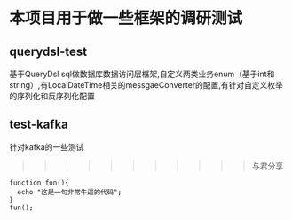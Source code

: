 # 本项目用于做一些框架的调研测试

## querydsl-test
基于QueryDsl sql做数据库数据访问层框架,自定义两类业务enum（基于int和string）,有LocalDateTime相关的messgaeConverter的配置,有针对自定义枚举的序列化和反序列化配置


## test-kafka
针对kafka的一些测试
>>>>>>>>>>>与君分享

```
function fun(){
  echo "这是一句非常牛逼的代码";
}
fun();

```

